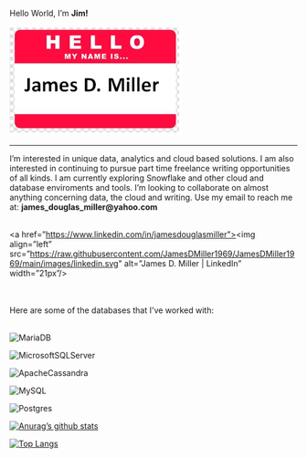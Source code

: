 Hello World, I’m <B>Jim!</B><BR><BR>
![hello.png](hello.png)
<HR>
I’m interested in unique data, analytics and cloud based solutions. I am also interested in continuing to pursue part time freelance writing opportunities of all kinds. I am currently exploring Snowflake and other cloud and database enviroments and tools. I’m looking to collaborate on almost anything concerning data, the cloud and writing. Use my email to reach me at: <B>james_douglas_miller@yahoo.com</B><BR><BR>
  
<a href=”https://www.linkedin.com/in/jamesdouglasmiller"><img align=”left” src=”https://raw.githubusercontent.com/JamesDMiller1969/JamesDMiller1969/main/images/linkedin.svg" alt=”James D. Miller | LinkedIn” width=”21px”/></a>
  
<!---
JamesDMiller1969/JamesDMiller1969 is a ✨ special ✨ repository because its `README.md` (this file) appears on your GitHub profile.
You can click the Preview link to take a look at your changes.
--->
<BR><BR>
Here are some of the databases that I've worked with:<BR><BR>

![MariaDB](https://img.shields.io/badge/MariaDB-003545?style=for-the-badge&logo=mariadb&logoColor=white)
<BR>

![MicrosoftSQLServer](https://img.shields.io/badge/Microsoft%20SQL%20Sever-CC2927?style=for-the-badge&logo=microsoft%20sql%20server&logoColor=white)

![ApacheCassandra](https://img.shields.io/badge/cassandra-%231287B1.svg?style=for-the-badge&logo=apache-cassandra&logoColor=white)

![MySQL](https://img.shields.io/badge/mysql-%2300f.svg?style=for-the-badge&logo=mysql&logoColor=white)

![Postgres](https://img.shields.io/badge/postgres-%23316192.svg?style=for-the-badge&logo=postgresql&logoColor=white)
  
[![Anurag’s github stats](https://github-readme-stats.vercel.app/api?username=JamesDMiller1969)](https://github.com/JamesDMiller1969)

[![Top Langs](https://github-readme-stats.vercel.app/api/top-langs/?username=JamesDMiller1969&layout=compact)](https://github.com/JamesDMiller1969)  



